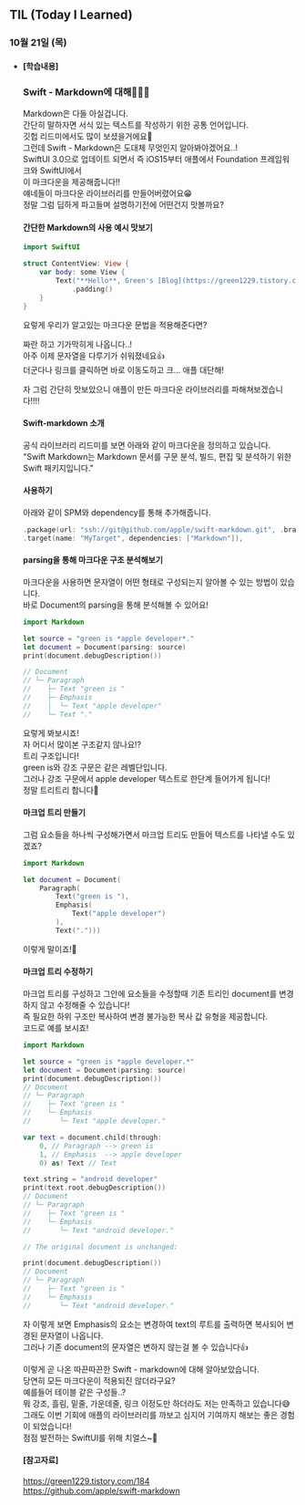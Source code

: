 ## TIL (Today I Learned)

### 10월 21일 (목)

- #### [학습내용]
  
  ### Swift - Markdown에 대해🧑🏻‍💻   
  
  Markdown은 다들 아실겁니다.   
  간단히 말하자면 서식 있는 텍스트를 작성하기 위한 공통 언어입니다.   
  깃헙 리드미에서도 많이 보셨을거에요🧐   
  그런데 Swift - Markdown은 도대체 무엇인지 알아봐야겠어요..!   
  SwiftUI 3.0으로 업데이트 되면서 즉 iOS15부터 애플에서 Foundation 프레임워크와 SwiftUI에서   
  이 마크다운을 제공해줍니다!!   
  얘네들이 마크다운 라이브러리를 만들어버렸어요😁   
  정말 그럼 딥하게 파고들며 설명하기전에 어떤건지 맛볼까요?   

  #### 간단한 Markdown의 사용 예시 맛보기   
  ```swift
  import SwiftUI
  
  struct ContentView: View {
      var body: some View {
          Text("**Hello**, Green's [Blog](https://green1229.tistory.com)!")
              .padding()
      }
  }
  ```
  요렇게 우리가 알고있는 마크다운 문법을 적용해준다면?   

  짜란 하고 기가막히게 나옵니다..!   
  아주 이제 문자열을 다루기가 쉬워졌네요👍   
  더군다나 링크를 클릭하면 바로 이동도하고 크... 애플 대단해!   

  자 그럼 간단히 맛보았으니 애플이 만든 마크다운 라이브러리를 파해쳐보겠습니다!!!!   

  #### Swift-markdown 소개   
  공식 라이브러리 리드미를 보면 아래와 같이 마크다운을 정의하고 있습니다.   
  "Swift Markdown는 Markdown 문서를 구문 분석, 빌드, 편집 및 분석하기 위한 Swift 패키지입니다."   

  #### 사용하기   
  아래와 같이 SPM와 dependency를 통해 추가해줍니다.   
  ```swift
  .package(url: "ssh://git@github.com/apple/swift-markdown.git", .branch("main")),
  .target(name: "MyTarget", dependencies: ["Markdown"]),
  ```

  #### parsing을 통해 마크다운 구조 분석해보기   
  마크다운을 사용하면 문자열이 어떤 형태로 구성되는지 알아볼 수 있는 방법이 있습니다.   
  바로 Document의 parsing을 통해 분석해볼 수 있어요!   
  ```swift
  import Markdown
  
  let source = "green is *apple developer*."
  let document = Document(parsing: source)
  print(document.debugDescription())
  
  // Document
  // └─ Paragraph
  //    ├─ Text "green is "
  //    ├─ Emphasis
  //    │  └─ Text "apple developer"
  //    └─ Text "."
  ```
  요렇게 봐보시죠!   
  자 어디서 많이본 구조같지 않나요!?   
  트리 구조입니다!   
  green is와 강조 구문은 같은 레벨단입니다.   
  그러나 강조 구문에서 apple developer 텍스트로 한단계 들어가게 됩니다!   
  정말 트리트리 합니다🎄   

  #### 마크업 트리 만들기   
  그럼 요소들을 하나씩 구성해가면서 마크업 트리도 만들어 텍스트를 나타낼 수도 있겠죠?   
  ```swift
  import Markdown
  
  let document = Document(
      Paragraph(
          Text("green is "),
          Emphasis(
              Text("apple developer")
          ),
          Text(".")))
  ```
  이렇게 말이죠!🥳   

  #### 마크업 트리 수정하기   
  마크업 트리를 구성하고 그안에 요소들을 수정할때 기존 트리인 document를 변경하지 않고 수정해줄 수 있습니다!   
  즉 필요한 하위 구조만 복사하여 변경 불가능한 복사 값 유형을 제공합니다.   
  코드로 예를 보시죠!   
  ```swift
  import Markdown
  
  let source = "green is *apple developer.*"
  let document = Document(parsing: source)
  print(document.debugDescription())
  // Document
  // └─ Paragraph
  //    ├─ Text "green is "
  //    └─ Emphasis
  //       └─ Text "apple developer."
  
  var text = document.child(through:
      0, // Paragraph --> green is
      1, // Emphasis  --> apple developer
      0) as! Text // Text
  
  text.string = "android developer"
  print(text.root.debugDescription())
  // Document
  // └─ Paragraph
  //    ├─ Text "green is "
  //    └─ Emphasis
  //       └─ Text "android developer."
  
  // The original document is unchanged:
  
  print(document.debugDescription())
  // Document
  // └─ Paragraph
  //    ├─ Text "green is "
  //    └─ Emphasis
  //       └─ Text "android developer."
  ```
  자 이렇게 보면 Emphasis의 요소는 변경하여 text의 루트를 출력하면 복사되어 변경된 문자열이 나옵니다.   
  그러나 기존 document의 문자열은 변하지 않는걸 볼 수 있습니다👍   

  이렇게 곧 나온 따끈따끈한 Swift - markdown에 대해 알아보았습니다.   
  당연히 모든 마크다운이 적용되진 않더라구요?   
  예를들어 테이블 같은 구성들..?   
  뭐 강조, 흘림, 밑줄, 가운데줄, 링크 이정도만 하더라도 저는 만족하고 있습니다😅   
  그래도 이번 기회에 애플의 라이브러리를 까보고 심지어 기여까지 해보는 좋은 경험이 되었습니다!   
  점점 발전하는 SwiftUI를 위해 치얼스~🍻   

  #### [참고자료]   
  https://green1229.tistory.com/184   
  https://github.com/apple/swift-markdown   